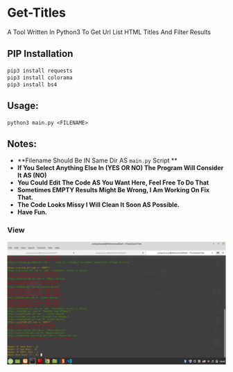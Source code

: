 # Get-Titles
A Tool Written In Python3 To Get Url List HTML Titles And Filter Results

## PIP Installation
```
pip3 install requests
pip3 install colorama
pip3 install bs4
```

## Usage:
```
python3 main.py <FILENAME>
```

## Notes:
- **Filename Should Be IN Same Dir AS ```main.py``` Script **
- **If You Select Anything Else In (YES OR NO) The Program Will Consider It AS (NO)**
- **You Could Edit The Code AS You Want Here, Feel Free To Do That**
- **Sometimes EMPTY Results Might Be Wrong, I Am Working On Fix That.**
- **The Code Looks Missy I Will Clean It Soon AS Possible.**
- **Have Fun.**

### View
![](https://github.com/DEMON1A/Get-Titles/blob/master/images/View.png)
